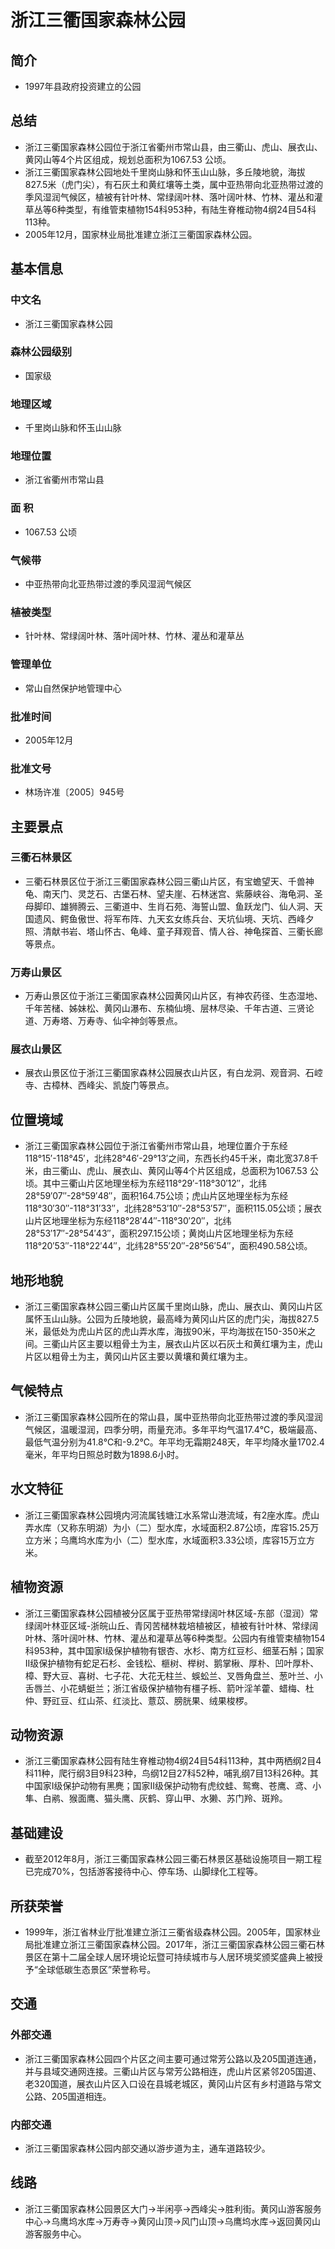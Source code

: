 # 浙江三衢国家森林公园
## 简介
- 1997年县政府投资建立的公园
## 总结
- 浙江三衢国家森林公园位于浙江省衢州市常山县，由三衢山、虎山、展衣山、黄冈山等4个片区组成，规划总面积为1067.53 公顷。
- 浙江三衢国家森林公园地处千里岗山脉和怀玉山山脉，多丘陵地貌，海拔827.5米（虎门尖），有石灰土和黄红壤等土类，属中亚热带向北亚热带过渡的季风湿润气候区，植被有针叶林、常绿阔叶林、落叶阔叶林、竹林、灌丛和灌草丛等6种类型，有维管束植物154科953种，有陆生脊椎动物4纲24目54科113种。 
- 2005年12月，国家林业局批准建立浙江三衢国家森林公园。
## 基本信息
### 中文名
- 浙江三衢国家森林公园
### 森林公园级别
- 国家级
### 地理区域
- 千里岗山脉和怀玉山山脉
### 地理位置
- 浙江省衢州市常山县
### 面    积
- 1067.53 公顷
### 气候带
- 中亚热带向北亚热带过渡的季风湿润气候区
### 植被类型
- 针叶林、常绿阔叶林、落叶阔叶林、竹林、灌丛和灌草丛
### 管理单位
- 常山自然保护地管理中心
### 批准时间
- 2005年12月
### 批准文号
- 林场许准〔2005〕945号
## 主要景点
### 三衢石林景区
- 三衢石林景区位于浙江三衢国家森林公园三衢山片区，有宝蟾望天、千兽神龟、南天门、灵芝石、古堡石林、望夫崖、石林迷宫、紫藤峡谷、海龟洞、圣母脚印、雄狮腾云、三衢道中、生肖石苑、海誓山盟、鱼跃龙门、仙人洞、天国遗风、鳄鱼傲世、将军布阵、九天玄女练兵台、天坑仙境、天坑、西峰夕照、清献书岩、塔山怀古、龟峰、童子拜观音、情人谷、神龟探首、三衢长廊等景点。
### 万寿山景区
- 万寿山景区位于浙江三衢国家森林公园黄冈山片区，有神农药径、生态湿地、千年苦槠、姊妹松、黄冈山瀑布、东楠仙境、层林尽染、千年古道、三贤论道、万寿塔、万寿寺、仙伞神剑等景点。
### 展衣山景区
- 展衣山景区位于浙江三衢国家森林公园展衣山片区，有白龙洞、观音洞、石崆寺、古樟林、西峰尖、凯旋门等景点。
## 位置境域
- 浙江三衢国家森林公园位于浙江省衢州市常山县，地理位置介于东经118°15′-118°45′，北纬28°46′-29°13′之间，东西长约45千米，南北宽37.8千米，由三衢山、虎山、展衣山、黄冈山等4个片区组成，总面积为1067.53 公顷。其中三衢山片区地理坐标为东经118°29′-118°30′12″，北纬28°59′07″-28°59′48″，面积164.75公顷；虎山片区地理坐标为东经118°30′30″-118°31′33″，北纬28°53′10″-28°53′57″，面积115.05公顷；展衣山片区地理坐标为东经118°28′44″-118°30′20″，北纬28°53′17″-28°54′43″，面积297.15公顷；黄岗山片区地理坐标为东经118°20′53″-118°22′44″，北纬28°55′20″-28°56′54″，面积490.58公顷。
## 地形地貌
- 浙江三衢国家森林公园三衢山片区属千里岗山脉，虎山、展衣山、黄冈山片区属怀玉山山脉。公园为丘陵地貌，最高峰为黄冈山片区的虎门尖，海拔827.5米，最低处为虎山片区的虎山弄水库，海拔90米，平均海拔在150-350米之间。三衢山片区主要以粗骨土为主，展衣山片区以石灰土和黄红壤为主，虎山片区以粗骨土为主，黄冈山片区主要以黄壤和黄红壤为主。
## 气候特点
- 浙江三衢国家森林公园所在的常山县，属中亚热带向北亚热带过渡的季风湿润气候区，温暖湿润，四季分明，雨量充沛。多年平均气温17.4℃，极端最高、最低气温分别为41.8℃和-9.2℃。年平均无霜期248天，年平均降水量1702.4毫米，年平均日照总时数为1898.6小时。
## 水文特征
- 浙江三衢国家森林公园境内河流属钱塘江水系常山港流域，有2座水库。虎山弄水库（又称东明湖）为小（二）型水库，水域面积2.87公顷，库容15.25万立方米；乌鹰坞水库为小（二）型水库，水域面积3.33公顷，库容15万立方米。
## 植物资源
- 浙江三衢国家森林公园植被分区属于亚热带常绿阔叶林区域-东部（湿润）常绿阔叶林亚区域-浙皖山丘、青冈苦槠林栽培植被区，植被有针叶林、常绿阔叶林、落叶阔叶林、竹林、灌丛和灌草丛等6种类型。公园内有维管束植物154科953种，其中国家I级保护植物有银杏、水杉、南方红豆杉、细茎石斛；国家II级保护植物有蛇足石杉、金钱松、榧树、榉树、鹅掌楸、厚朴、凹叶厚朴、樟、野大豆、喜树、七子花、大花无柱兰、蜈蚣兰、叉唇角盘兰、葱叶兰、小舌唇兰、小花蜻蜓兰；浙江省级保护植物有橿子栎、箭叶淫羊藿、蜡梅、杜仲、野豇豆、红山茶、红淡比、薏苡、膀胱果、绒果梭椤。
## 动物资源
- 浙江三衢国家森林公园有陆生脊椎动物4纲24目54科113种，其中两栖纲2目4科11种，爬行纲3目9科23种，鸟纲12目27科52种，哺乳纲7目13科26种。其中国家I级保护动物有黑麂；国家II级保护动物有虎纹蛙、鸳鸯、苍鹰、鸢、小隼、白鹇、猴面鹰、猫头鹰、灰鹤、穿山甲、水獭、苏门羚、斑羚。
## 基础建设
- 截至2012年8月，浙江三衢国家森林公园三衢石林景区基础设施项目一期工程已完成70%，包括游客接待中心、停车场、山脚绿化工程等。
## 所获荣誉
- 1999年，浙江省林业厅批准建立浙江三衢省级森林公园。2005年，国家林业局批准建立浙江三衢国家森林公园。2017年，浙江三衢国家森林公园三衢石林景区在第十二届全球人居环境论坛暨可持续城市与人居环境奖颁奖盛典上被授予“全球低碳生态景区”荣誉称号。
## 交通
### 外部交通
- 浙江三衢国家森林公园四个片区之间主要可通过常芳公路以及205国道连通，并与县域交通网连接。三衢山片区与常芳公路相连，虎山片区紧邻205国道、老320国道，展衣山片区入口设在县城老城区，黄冈山片区有乡村道路与常文公路、205国道相连。
### 内部交通
- 浙江三衢国家森林公园内部交通以游步道为主，通车道路较少。
## 线路
- 浙江三衢国家森林公园景区大门→半闲亭→西峰尖→胜利街。黄冈山游客服务中心→乌鹰坞水库→万寿寺→黄冈山顶→风门山顶→乌鹰坞水库→返回黄冈山游客服务中心。